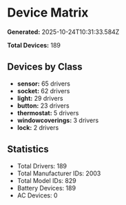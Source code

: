 # Device Matrix

**Generated:** 2025-10-24T10:31:33.584Z

**Total Devices:** 189

## Devices by Class

- **sensor:** 65 drivers
- **socket:** 62 drivers
- **light:** 29 drivers
- **button:** 23 drivers
- **thermostat:** 5 drivers
- **windowcoverings:** 3 drivers
- **lock:** 2 drivers

## Statistics

- Total Drivers: 189
- Total Manufacturer IDs: 2003
- Total Model IDs: 829
- Battery Devices: 189
- AC Devices: 0
